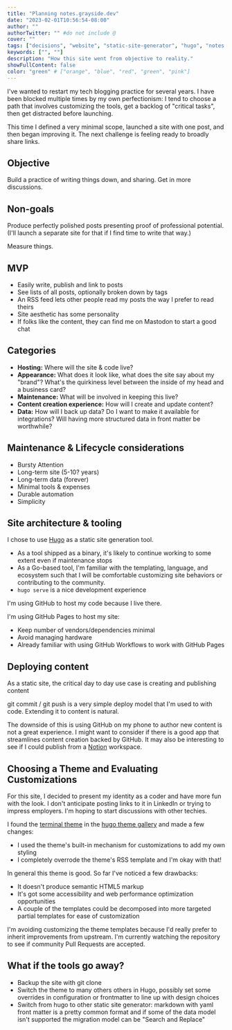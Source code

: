 ```yaml
---
title: "Planning notes.grayside.dev"
date: "2023-02-01T10:56:54-08:00"
author: ""
authorTwitter: "" #do not include @
cover: ""
tags: ["decisions", "website", "static-site-generator", "hugo", "notes.grayside.dev"]
keywords: ["", ""]
description: "How this site went from objective to reality."
showFullContent: false
color: "green" # ["orange", "blue", "red", "green", "pink"]
---
```


I've wanted to restart my tech blogging practice for several years. I have been
blocked multiple times by my own perfectionism: I tend to choose a path that
involves customizing the tools, get a backlog of "critical tasks", then get
distracted before launching.

This time I defined a very minimal scope, launched a site with one post, and then
began improving it. The next challenge is feeling ready to broadly share links.

## Objective

Build a practice of writing things down, and sharing. Get in more discussions.

## Non-goals

Produce perfectly polished posts presenting proof of professional potential.
(I'll launch a separate site for that if I find time to write that way.)

Measure things.

## MVP

* Easily write, publish and link to posts
* See lists of all posts, optionally broken down by tags
* An RSS feed lets other people read my posts the way I prefer to read theirs
* Site aesthetic has some personality
* If folks like the content, they can find me on Mastodon to start a good chat

## Categories

* **Hosting:** Where will the site & code live?
* **Appearance:** What does it look like, what does the site say about my "brand"?
  What's the quirkiness level between the inside of my head and a business card?
* **Maintenance:** What will be involved in keeping this live?
* **Content creation experience:** How will I create and update content?
* **Data:** How will I back up data? Do I want to make it available for integrations?
  Will having more structured data in front matter be worthwhile?

## Maintenance & Lifecycle considerations

* Bursty Attention
* Long-term site (5-10? years)
* Long-term data (forever)
* Minimal tools & expenses
* Durable automation
* Simplicity

## Site architecture & tooling

I chose to use [Hugo](https://gohugo.io) as a static site generation tool.

* As a tool shipped as a binary, it's likely to continue working to some extent
  even if maintenance stops
* As a Go-based tool, I'm familiar with the templating, language, and ecosystem
  such that I will be comfortable customizing site behaviors or contributing to
  the community.
* `hugo serve` is a nice development experience

I'm using GitHub to host my code because I live there.

I'm using GitHub Pages to host my site:

* Keep number of vendors/dependencies minimal
* Avoid managing hardware
* Already familiar with using GitHub Workflows to work with GitHub Pages

## Deploying content

As a static site, the critical day to day use case is creating and publishing
content

git commit / git push is a very simple deploy model that I'm used to with code.
Extending it to content is natural.

The downside of this is using GitHub on my phone to author new content is not a
great experience. I might want to consider if there is a good app that streamlines
content creation backed by GitHub. It may also be interesting to see if I could
publish from a [Notion](https://notion.so) workspace.

## Choosing a Theme and Evaluating Customizations

For this site, I decided to present my identity as a coder and have more fun with
the look. I don't anticipate posting links to it in LinkedIn or trying to impress
employers. I'm hoping to start discussions with other techies.

I found the [terminal theme](https://themes.gohugo.io/themes/hugo-theme-terminal/)
in the [hugo theme gallery](https://themes.gohugo.io/) and made a few changes:

* I used the theme's built-in mechanism for customizations to add my own styling
* I completely overrode the theme's RSS template and I'm okay with that!

In general this theme is good. So far I've noticed a few drawbacks:

* It doesn't produce semantic HTML5 markup
* It's got some accessibility and web performance optimization opportunities
* A couple of the templates could be decomposed into more targeted partial templates
  for ease of customization

I'm avoiding customizing the theme templates because I'd really prefer to inherit
improvements from upstream. I'm currently watching the repository to see if
community Pull Requests are accepted.

## What if the tools go away?

* Backup the site with git clone
* Switch the theme to many others others in Hugo, possibly set some overrides in
  configuration or frontmatter to line up with design choices
* Switch from hugo to other static site generator: markdown with yaml front matter
  is a pretty common format and if some of the data model isn't supported the
  migration model can be "Search and Replace"
